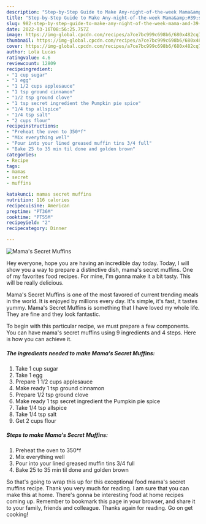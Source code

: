 ```yaml
---
description: "Step-by-Step Guide to Make Any-night-of-the-week Mama&amp;#39;s Secret Muffins"
title: "Step-by-Step Guide to Make Any-night-of-the-week Mama&amp;#39;s Secret Muffins"
slug: 982-step-by-step-guide-to-make-any-night-of-the-week-mama-and-39-s-secret-muffins
date: 2022-03-16T08:56:25.757Z
image: https://img-global.cpcdn.com/recipes/a7ce7bc999c698b6/680x482cq70/mamas-secret-muffins-recipe-main-photo.jpg
thumbnail: https://img-global.cpcdn.com/recipes/a7ce7bc999c698b6/680x482cq70/mamas-secret-muffins-recipe-main-photo.jpg
cover: https://img-global.cpcdn.com/recipes/a7ce7bc999c698b6/680x482cq70/mamas-secret-muffins-recipe-main-photo.jpg
author: Lola Lucas
ratingvalue: 4.6
reviewcount: 12809
recipeingredient:
- "1 cup sugar"
- "1 egg"
- "1 1/2 cups applesauce"
- "1 tsp ground cinnamon"
- "1/2 tsp ground clove"
- "1 tsp secret ingredient the Pumpkin pie spice"
- "1/4 tsp allspice"
- "1/4 tsp salt"
- "2 cups flour"
recipeinstructions:
- "Preheat the oven to 350*f"
- "Mix everything well"
- "Pour into your lined greased muffin tins 3/4 full"
- "Bake 25 to 35 min til done and golden brown"
categories:
- Recipe
tags:
- mamas
- secret
- muffins

katakunci: mamas secret muffins 
nutrition: 116 calories
recipecuisine: American
preptime: "PT36M"
cooktime: "PT55M"
recipeyield: "2"
recipecategory: Dinner

---
```



![Mama&#39;s Secret Muffins](https://img-global.cpcdn.com/recipes/a7ce7bc999c698b6/680x482cq70/mamas-secret-muffins-recipe-main-photo.jpg)

Hey everyone, hope you are having an incredible day today. Today, I will show you a way to prepare a distinctive dish, mama&#39;s secret muffins. One of my favorites food recipes. For mine, I'm gonna make it a bit tasty. This will be really delicious.

Mama&#39;s Secret Muffins is one of the most favored of current trending meals in the world. It is enjoyed by millions every day. It's simple, it's fast, it tastes yummy. Mama&#39;s Secret Muffins is something that I have loved my whole life. They are fine and they look fantastic.




To begin with this particular recipe, we must prepare a few components. You can have mama&#39;s secret muffins using 9 ingredients and 4 steps. Here is how you can achieve it.

<!--inarticleads1-->

##### The ingredients needed to make Mama&#39;s Secret Muffins:

1. Take 1 cup sugar
1. Take 1 egg
1. Prepare 1 1/2 cups applesauce
1. Make ready 1 tsp ground cinnamon
1. Prepare 1/2 tsp ground clove
1. Make ready 1 tsp secret ingredient the Pumpkin pie spice
1. Take 1/4 tsp allspice
1. Take 1/4 tsp salt
1. Get 2 cups flour




<!--inarticleads2-->

##### Steps to make Mama&#39;s Secret Muffins:

1. Preheat the oven to 350*f
1. Mix everything well
1. Pour into your lined greased muffin tins 3/4 full
1. Bake 25 to 35 min til done and golden brown




So that's going to wrap this up for this exceptional food mama&#39;s secret muffins recipe. Thank you very much for reading. I am sure that you can make this at home. There's gonna be interesting food at home recipes coming up. Remember to bookmark this page in your browser, and share it to your family, friends and colleague. Thanks again for reading. Go on get cooking!
